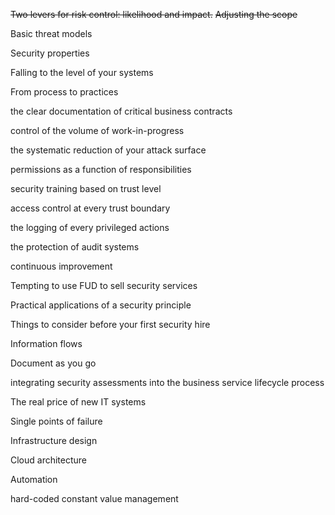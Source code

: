 ~~Two levers for risk control: likelihood and impact.~~
~~Adjusting the scope~~

Basic threat models

Security properties

Falling to the level of your systems

From process to practices

the clear documentation of critical business contracts 

control of the volume of work-in-progress

the systematic reduction of your attack surface

permissions as a function of responsibilities

security training based on trust level

access control at every trust boundary

the logging of every privileged actions

the protection of audit systems

continuous improvement

Tempting to use FUD to sell security services

Practical applications of a security principle

Things to consider before your first security hire

Information flows

Document as you go

integrating security assessments into the business service lifecycle process

The real price of new IT systems

Single points of failure

Infrastructure design

Cloud architecture

Automation

hard-coded constant value management
